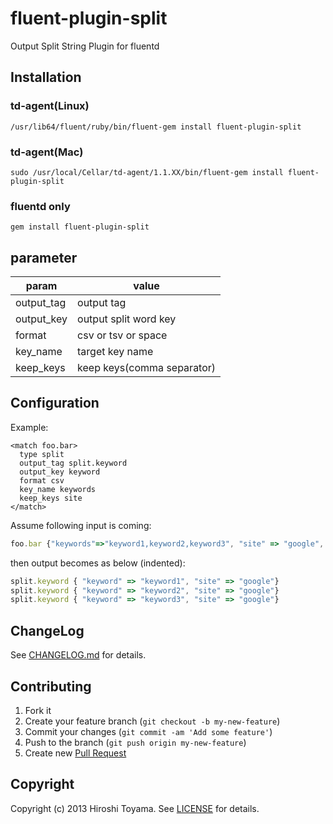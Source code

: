 # fluent-plugin-split

Output Split String Plugin for fluentd

## Installation

### td-agent(Linux)

    /usr/lib64/fluent/ruby/bin/fluent-gem install fluent-plugin-split

### td-agent(Mac)

    sudo /usr/local/Cellar/td-agent/1.1.XX/bin/fluent-gem install fluent-plugin-split

### fluentd only

    gem install fluent-plugin-split


## parameter

param    |   value
--------|------
output_tag|output tag
output_key|output split word key
format|csv or tsv or space
key_name|target key name
keep_keys|keep keys(comma separator)

## Configuration

Example:

    <match foo.bar>
      type split
      output_tag split.keyword
      output_key keyword
      format csv
      key_name keywords
      keep_keys site
    </match>

Assume following input is coming:

```js
foo.bar {"keywords"=>"keyword1,keyword2,keyword3", "site" => "google", "user_id" => "1"}
```

then output becomes as below (indented):

```js
split.keyword { "keyword" => "keyword1", "site" => "google"}
split.keyword { "keyword" => "keyword2", "site" => "google"}
split.keyword { "keyword" => "keyword3", "site" => "google"}
```

## ChangeLog

See [CHANGELOG.md](CHANGELOG.md) for details.

## Contributing

1. Fork it
2. Create your feature branch (`git checkout -b my-new-feature`)
3. Commit your changes (`git commit -am 'Add some feature'`)
4. Push to the branch (`git push origin my-new-feature`)
5. Create new [Pull Request](../../pull/new/master)

## Copyright

Copyright (c) 2013 Hiroshi Toyama. See [LICENSE](LICENSE) for details.
